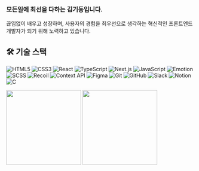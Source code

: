 ### 모든일에 **최선**을 다하는 **김기동**입니다.

끊임없이 배우고 성장하며, 사용자의 경험을 최우선으로 생각하는 혁신적인 프론트엔드 개발자가 되기 위해 노력하고 있습니다.

## 🛠 기술 스택

![HTML5](https://img.shields.io/badge/HTML5-E34F26?style=flat-square&logo=HTML5&logoColor=white)
![CSS3](https://img.shields.io/badge/CSS3-1572B6?style=flat-square&logo=CSS3&logoColor=white)
![React](https://img.shields.io/badge/React-61DAFB?style=flat-square&logo=React&logoColor=black)
![TypeScript](https://img.shields.io/badge/TypeScript-3178C6?style=flat-square&logo=TypeScript&logoColor=white)
![Next.js](https://img.shields.io/badge/Next.js-000000?style=flat-square&logo=Next.js&logoColor=white)
![JavaScript](https://img.shields.io/badge/JavaScript-F7DF1E?style=flat-square&logo=JavaScript&logoColor=black)
![Emotion](https://img.shields.io/badge/Emotion-DB7093?style=flat-square&logo=styled-components&logoColor=white)
![SCSS](https://img.shields.io/badge/SCSS-CC6699?style=flat-square&logo=Sass&logoColor=white)
![Recoil](https://img.shields.io/badge/Recoil-3578E5?style=flat-square&logo=recoil&logoColor=white)
![Context API](https://img.shields.io/badge/Context_API-61DAFB?style=flat-square&logo=React&logoColor=black)
![Figma](https://img.shields.io/badge/Figma-F24E1E?style=flat-square&logo=Figma&logoColor=white)
![Git](https://img.shields.io/badge/Git-F05032?style=flat-square&logo=Git&logoColor=white)
![GitHub](https://img.shields.io/badge/GitHub-181717?style=flat-square&logo=GitHub&logoColor=white)
![Slack](https://img.shields.io/badge/Slack-4A154B?style=flat-square&logo=Slack&logoColor=white)
![Notion](https://img.shields.io/badge/Notion-000000?style=flat-square&logo=Notion&logoColor=white)
![C](https://img.shields.io/badge/C-A8B9CC?style=flat-square&logo=C&logoColor=white)

<div align="left">
  <img src="https://github-readme-stats.vercel.app/api/top-langs/?username=k-risu&layout=compact&theme=default" style="height: 200px;" />
  <img src="https://github-readme-stats.vercel.app/api?username=k-risu&show_icons=true&theme=default" style="height: 200px;" />
</div>
